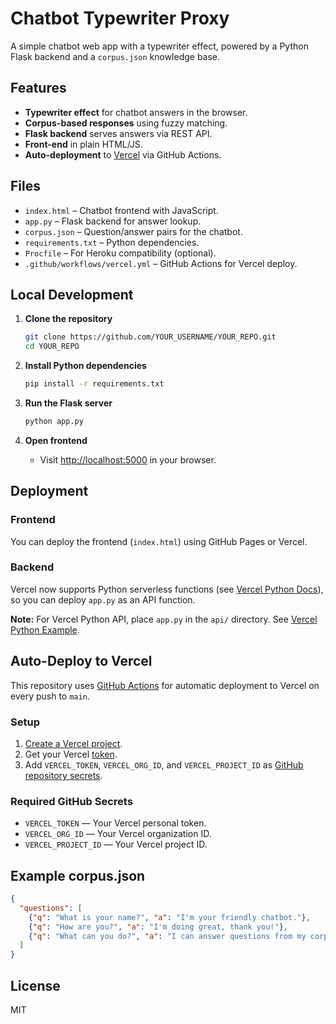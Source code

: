 # Chatbot Typewriter Proxy

A simple chatbot web app with a typewriter effect, powered by a Python Flask backend and a `corpus.json` knowledge base.

## Features

- **Typewriter effect** for chatbot answers in the browser.
- **Corpus-based responses** using fuzzy matching.
- **Flask backend** serves answers via REST API.
- **Front-end** in plain HTML/JS.
- **Auto-deployment** to [Vercel](https://vercel.com/) via GitHub Actions.

## Files

- `index.html` – Chatbot frontend with JavaScript.
- `app.py` – Flask backend for answer lookup.
- `corpus.json` – Question/answer pairs for the chatbot.
- `requirements.txt` – Python dependencies.
- `Procfile` – For Heroku compatibility (optional).
- `.github/workflows/vercel.yml` – GitHub Actions for Vercel deploy.

## Local Development

1. **Clone the repository**
    ```sh
    git clone https://github.com/YOUR_USERNAME/YOUR_REPO.git
    cd YOUR_REPO
    ```

2. **Install Python dependencies**
    ```sh
    pip install -r requirements.txt
    ```

3. **Run the Flask server**
    ```sh
    python app.py
    ```

4. **Open frontend**
    - Visit [http://localhost:5000](http://localhost:5000) in your browser.

## Deployment

### Frontend

You can deploy the frontend (`index.html`) using GitHub Pages or Vercel.

### Backend

Vercel now supports Python serverless functions (see [Vercel Python Docs](https://vercel.com/docs/functions/serverless-functions/python)), so you can deploy `app.py` as an API function.

**Note:** For Vercel Python API, place `app.py` in the `api/` directory. See [Vercel Python Example](https://vercel.com/docs/functions/serverless-functions/python#example).

## Auto-Deploy to Vercel

This repository uses [GitHub Actions](https://github.com/features/actions) for automatic deployment to Vercel on every push to `main`.

### Setup

1. [Create a Vercel project](https://vercel.com/new).
2. Get your Vercel [token](https://vercel.com/account/tokens).
3. Add `VERCEL_TOKEN`, `VERCEL_ORG_ID`, and `VERCEL_PROJECT_ID` as [GitHub repository secrets](https://docs.github.com/en/actions/security-guides/encrypted-secrets).

### Required GitHub Secrets

- `VERCEL_TOKEN` — Your Vercel personal token.
- `VERCEL_ORG_ID` — Your Vercel organization ID.
- `VERCEL_PROJECT_ID` — Your Vercel project ID.

## Example corpus.json

```json
{
  "questions": [
    {"q": "What is your name?", "a": "I'm your friendly chatbot."},
    {"q": "How are you?", "a": "I'm doing great, thank you!"},
    {"q": "What can you do?", "a": "I can answer questions from my corpus."}
  ]
}
```

## License

MIT